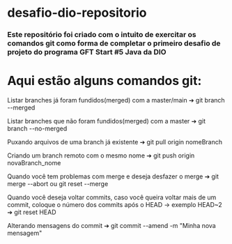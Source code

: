 # desafio-dio-repositorio

### Este repositório foi criado com o intuito de exercitar os comandos git como forma de completar o primeiro desafio de projeto do programa GFT Start #5 Java da DIO

# Aqui estão alguns comandos git:

Listar branches já foram fundidos(merged) com a master/main
➔ git branch --merged

Listar branches que não foram fundidos(merged) com a master
➔ git branch --no-merged

Puxando arquivos de uma branch já existente
➔ git pull origin nomeBranch

Criando um branch remoto com o mesmo nome
➔ git push origin novaBranch_nome

Quando você tem problemas com merge e deseja desfazer o merge
➔ git merge --abort ou git reset --merge

Quando você deseja voltar commits, caso você queira voltar mais de um commit, coloque o
número dos commits após o HEAD -> exemplo HEAD~2
➔ git reset HEAD

Alterando mensagens do commit
➔ git commit --amend -m "Minha nova mensagem"
